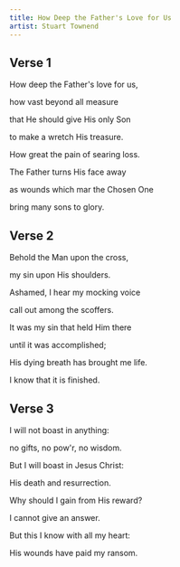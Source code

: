 ```yaml
---
title: How Deep the Father's Love for Us
artist: Stuart Townend
---
```


## Verse 1

How deep the Father's love for us,

how vast beyond all measure

that He should give His only Son

to make a wretch His treasure.

How great the pain of searing loss.

The Father turns His face away

as wounds which mar the Chosen One

bring many sons to glory.

## Verse 2

Behold the Man upon the cross,

my sin upon His shoulders.

Ashamed, I hear my mocking voice

call out among the scoffers.

It was my sin that held Him there

until it was accomplished;

His dying breath has brought me life.

I know that it is finished.

## Verse 3

I will not boast in anything:

no gifts, no pow'r, no wisdom.

But I will boast in Jesus Christ:

His death and resurrection.

Why should I gain from His reward?

I cannot give an answer.

But this I know with all my heart:

His wounds have paid my ransom.